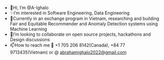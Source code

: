 - 👋Hi, I’m @A-Ighalo
- ✨I’m interested in Software Engineering, Data Engineering
- 🌱Currently in an exchange program in Vietnam, researching and building Fair and Equitable Recommender and Anomaly Detection systems using Machine Learning
- 💞️I’m looking to collaborate on open source projects, hackathons and Design discussions
- 📫How to reach me 📱 +1 705 206 8142(Canada),  +84 77 9713435(Vietnam) or @  abrahamighalo2022@gmail.com
  

  

<!---
A-Ighalo/A-Ighalo is a ✨ special ✨ repository because its `README.md` (this file) appears on your GitHub profile.
You can click the Preview link to take a look at your changes.
--->
